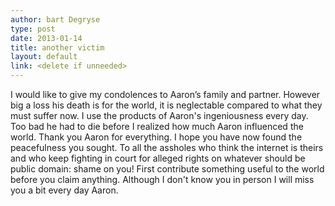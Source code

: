 ```yaml
---
author: bart Degryse
type: post
date: 2013-01-14
title: another victim
layout: default
link: <delete if unneeded>
---
```

I would like to give my condolences to Aaron’s family and partner. However big a loss his death is for the world, it is neglectable compared to what they must suffer now.
I use the products of Aaron's ingeniousness every day. Too bad he had to die before I realized how much Aaron influenced the world. Thank you Aaron for everything. I hope you have now found the peacefulness you sought.
To all the assholes who think the internet is theirs and who keep fighting in court for alleged rights on  whatever should be public domain: shame on you! First contribute something useful to the world before you claim anything.
Although I don't know you in person I will miss you a bit every day Aaron.

